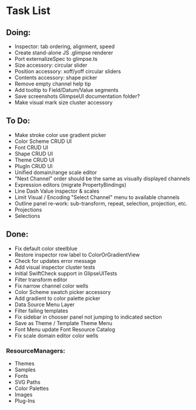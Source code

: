 # Task List

## Doing:

 - Inspector: tab ordering, alignment, speed
 - Create stand-alone JS .glimpse renderer
 - Port externalizeSpec to glimpse.ts
 - Size accessory: circular slider
 - Position accessory: xoff/yoff circular sliders
 - Contents accessory: shape picker
 - Remove empty channel help tip 
 - Add tooltip to Field/Datum/Value segments
 - Save screenshots GlimpseUI documentation folder?
 - Make visual mark size cluster accessory

## To Do:

 - Make stroke color use gradient picker
 - Color Scheme CRUD UI
 - Font CRUD UI
 - Shape CRUD UI
 - Theme CRUD UI
 - PlugIn CRUD UI
 - Unified domain/range scale editor
 - "Next Channel" order should be the same as visually displayed channels
 - Expression editors (migrate PropertyBindings)
 - Line Dash Value inspector & scales
 - Limit Visual / Encoding "Select Channel" menu to available channels
 - Outline panel re-work: sub-transform, repeat, selection, projection, etc.
 - Projections
 - Selections

## Done:

 - Fix default color steelblue
 - Restore inspector row label to ColorOrGradientView
 - Check for updates error message
 - Add visual inspector cluster tests
 - Initial SwiftCheck support in GlipseUITests
 - Filter transform editor
 - Fix narrow channel color wells
 - Color Scheme swatch picker accessory
 - Add gradient to color palette picker
 - Data Source Menu Layer
 - Filter failing templates
 - Fix sidebar in chooser panel not jumping to indicated section
 - Save as Theme / Template Theme Menu
 - Font Menu update Font Resource Catalog
 - Fix scale domain editor color wells


### ResourceManagers:

 * Themes
 * Samples
 * Fonts
 * SVG Paths
 * Color Palettes
 * Images
 * Plug-Ins
